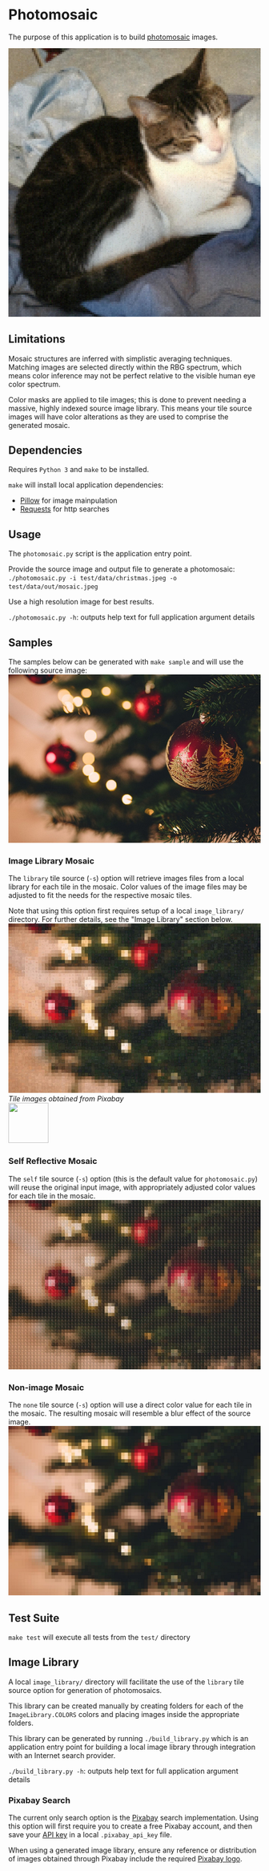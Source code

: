# Photomosaic
The purpose of this application is to build [photomosaic](https://en.wikipedia.org/wiki/Photographic_mosaic) images.

![feature-image](readme/feature_mosaic.jpg)

## Limitations
Mosaic structures are inferred with simplistic averaging techniques. Matching images are selected directly within the RBG spectrum, which means color inference may not be perfect relative to the visible human eye color spectrum.

Color masks are applied to tile images; this is done to prevent needing a massive, highly indexed source image library. This means your tile source images will have color alterations as they are used to comprise the generated mosaic.

## Dependencies
Requires `Python 3` and `make` to be installed.

`make` will install local application dependencies:  
  * [Pillow](https://python-pillow.org/) for image mainpulation  
  * [Requests](https://2.python-requests.org/en/master/) for http searches

## Usage
The `photomosaic.py` script is the application entry point.

Provide the source image and output file to generate a photomosaic:  
`./photomosaic.py -i test/data/christmas.jpeg -o test/data/out/mosaic.jpeg`

Use a high resolution image for best results.

`./photomosaic.py -h`: outputs help text for full application argument details

## Samples
The samples below can be generated with `make sample` and will use the following source image:  
![source image](readme/source.jpg)

### Image Library Mosaic
The `library` tile source (`-s`) option will retrieve images files from a local library for each tile in the mosaic. Color values of the image files may be adjusted to fit the needs for the respective mosaic tiles.

Note that using this option first requires setup of a local `image_library/` directory. For further details, see the "Image Library" section below.  
![non-image mosaic](readme/mosaic_library_image.jpg)  
_Tile images obtained from Pixabay_  
<a href="https://pixabay.com/"><img src="https://pixabay.com/static/img/logo_square.svg" width="80" height="80"/></a>

### Self Reflective Mosaic
The `self` tile source (`-s`) option (this is the default value for `photomosaic.py`) will reuse the original input image, with appropriately adjusted color values for each tile in the mosaic.  
![non-image mosaic](readme/mosaic_reflective_image.jpg)

### Non-image Mosaic
The `none` tile source (`-s`) option will use a direct color value for each tile in the mosaic. The resulting mosaic will resemble a blur effect of the source image.  
![non-image mosaic](readme/mosaic_no_image.jpg)

## Test Suite
`make test` will execute all tests from the `test/` directory

## Image Library
A local `image_library/` directory will facilitate the use of the `library` tile source option for generation of photomosaics.

This library can be created manually by creating folders for each of the `ImageLibrary.COLORS` colors and placing images inside the appropriate folders.

This library can be generated by running `./build_library.py` which is an application entry point for building a local image library through integration with an Internet search provider.

`./build_library.py -h`: outputs help text for full application argument details

### Pixabay Search
The current only search option is the [Pixabay](https://pixabay.com) search implementation. Using this option will first require you to create a free Pixabay account, and then save your [API key](https://pixabay.com/api/docs/) in a local `.pixabay_api_key` file.

When using a generated image library, ensure any reference or distribution of images obtained through Pixabay include the required [Pixabay logo](https://pixabay.com/service/about/#goodies).
